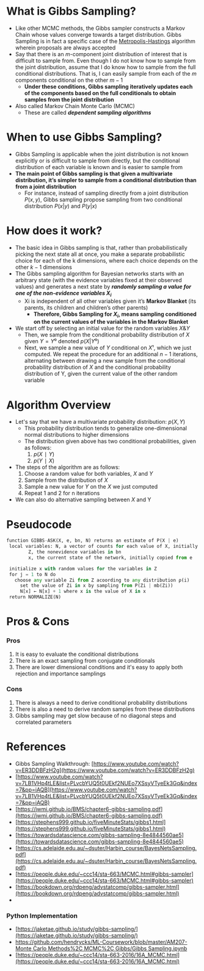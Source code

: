 # What is Gibbs Sampling?

- Like other MCMC methods, the Gibbs sampler constructs a Markov Chain whose values converge towards a target distribution. Gibbs Sampling is in fact a specific case of the [Metropolis-Hastings](https://towardsdatascience.com/monte-carlo-markov-chain-89cb7e844c75) algorithm wherein proposals are always accepted
- Say that there is an $m$-component joint distribution of interest that is difficult to sample from. Even though I do not know how to sample from the joint distribution, assume that I do know how to sample from the full conditional distributions. That is, I can easily sample from each of the $m$ components conditional on the other $m-1$
    - **Under these conditions, Gibbs sampling iteratively updates each of the components based on the full conditionals to obtain samples from the joint distribution**
- Also called Markov Chain Monte Carlo (MCMC)
    - These are called ***dependent sampling algorithms***

# When to use Gibbs Sampling?

- Gibbs Sampling is applicable when the joint distribution is not known explicitly or is difficult to sample from directly, but the conditional distribution of each variable is known and is easier to sample from
- **The main point of Gibbs sampling is that given a multivariate distribution, it’s simpler to sample from a conditional distribution than from a joint distribution**
    - For instance, instead of sampling directly from a joint distribution $P(x,y)$, Gibbs sampling propose sampling from two conditional distribution $P(x|y)$ and $P(y|x)$

# How does it work?

- The basic idea in Gibbs sampling is that, rather than probabilistically picking the next state all at once, you make a separate probabilistic choice for each of the k dimensions, where each choice depends on the other $k − 1$ dimensions
- The Gibbs sampling algorithm for Bayesian networks starts with an arbitrary state (with the evidence variables fixed at their observed values) and generates a next state by ***randomly sampling a value for one of the non-evidence variables $X_i$***
    - Xi is independent of all other variables given it’s **Markov Blanket** (its parents, its children and children’s other parents)
        - **Therefore, Gibbs Sampling for $X_i$, means sampling conditioned on the current values of the variables in the Markov Blanket**
- We start off by selecting an initial value for the random variables $X \& Y$
    - Then, we sample from the conditional probability distribution of $X$ given $Y = Y⁰$ denoted $p(X|Y⁰)$
    - Next, we sample a new value of $Y$ conditional on $X¹$, which we just computed. We repeat the procedure for an additional $n - 1$ iterations, alternating between drawing a new sample from the conditional probability distribution of $X$ and the conditional probability distribution of Y, given the current value of the other random variable

# Algorithm Overview

- Let's say that we have a multivariate probability distribution: $p(X,Y)$
    - This probability distribution tends to generalize one-dimensional normal distributions to higher dimensions
    - The distribution given above has two conditional probabilities, given as follows:
        1. $p(X∣Y)$
        2. $p(Y∣X)$
- The steps of the algorithm are as follows:
    1. Choose a random value for both variables, $X$ and $Y$
    2. Sample from the distribution of $X$
    3. Sample a new value for $Y$ on the $X$ we just computed
    4. Repeat 1 and 2 for n iterations
- We can also do alternative sampling between $X$ and Y

# Pseudocode

```python
function GIBBS-ASK(X, e, bn, N) returns an estimate of P(X | e)
 local variables: N, a vector of counts for each value of X, initially zero
        Z, the nonevidence variables in bn
        x, the current state of the network, initially copied from e

 initialize x with random values for the variables in Z
 for j = 1 to N do
   choose any variable Zi from Z acoording to any distribution ρ(i)
     set the value of Zi in x by sampling from P(Zi | mb(Zi))
     N[x] ← N[x] + 1 where x is the value of X in x
 return NORMALIZE(N)
```

# Pros & Cons

### Pros

1. It is easy to evaluate the conditional distributions
2. There is an exact sampling from conjugate conditionals
3. There are lower dimensional conditions and it's easy to apply both rejection and importance samplings

### Cons

1. There is always a need to derive conditional probability distributions
2. There is also a need to derive random samples from these distributions
3. Gibbs sampling may get slow because of no diagonal steps and correlated parameters

# References

- Gibbs Sampling Walkthrough: [https://www.youtube.com/watch?v=ER3DDBFzH2g](https://www.youtube.com/watch?v=ER3DDBFzH2g)
- [https://www.youtube.com/watch?v=7LB1VHp4tLE&list=PLvcbYUQ5t0UEkf2NUEo7XSsyVTyeEk3Gq&index=7&pp=iAQB](https://www.youtube.com/watch?v=7LB1VHp4tLE&list=PLvcbYUQ5t0UEkf2NUEo7XSsyVTyeEk3Gq&index=7&pp=iAQB)
- [https://jwmi.github.io/BMS/chapter6-gibbs-sampling.pdf](https://jwmi.github.io/BMS/chapter6-gibbs-sampling.pdf)
- [https://stephens999.github.io/fiveMinuteStats/gibbs1.html](https://stephens999.github.io/fiveMinuteStats/gibbs1.html)
- [https://towardsdatascience.com/gibbs-sampling-8e4844560ae5](https://towardsdatascience.com/gibbs-sampling-8e4844560ae5)
- [https://cs.adelaide.edu.au/~dsuter/Harbin_course/BayesNetsSampling.pdf](https://cs.adelaide.edu.au/~dsuter/Harbin_course/BayesNetsSampling.pdf)
- [https://people.duke.edu/~ccc14/sta-663/MCMC.html#gibbs-sampler](https://people.duke.edu/~ccc14/sta-663/MCMC.html#gibbs-sampler)
- [https://bookdown.org/rdpeng/advstatcomp/gibbs-sampler.html](https://bookdown.org/rdpeng/advstatcomp/gibbs-sampler.html)
-

### Python Implementation

- [https://jaketae.github.io/study/gibbs-sampling/](https://jaketae.github.io/study/gibbs-sampling/)
- [https://github.com/hendrycks/ML-Coursework/blob/master/AM207-Monte Carlo Methods%2C MCMC%2C Gibbs/Gibbs Sampling.ipynb](https://github.com/hendrycks/ML-Coursework/blob/master/AM207-Monte%20Carlo%20Methods%2C%20MCMC%2C%20Gibbs/Gibbs%20Sampling.ipynb)
- [https://people.duke.edu/~ccc14/sta-663-2016/16A_MCMC.html](https://people.duke.edu/~ccc14/sta-663-2016/16A_MCMC.html)
